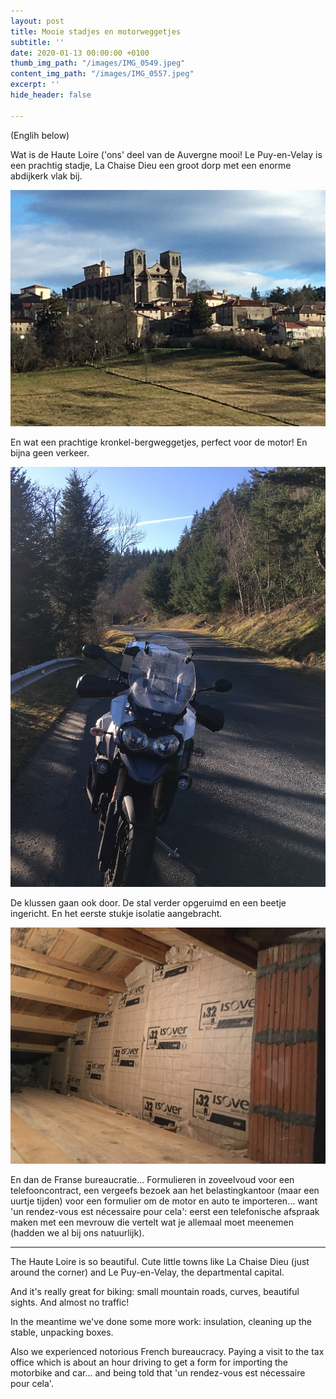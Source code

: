 ```yaml
---
layout: post
title: Mooie stadjes en motorweggetjes
subtitle: ''
date: 2020-01-13 00:00:00 +0100
thumb_img_path: "/images/IMG_0549.jpeg"
content_img_path: "/images/IMG_0557.jpeg"
excerpt: ''
hide_header: false

---
```

(Englih below)

Wat is de Haute Loire ('ons' deel van de Auvergne mooi! Le Puy-en-Velay is een prachtig stadje, La Chaise Dieu een groot dorp met een enorme abdijkerk vlak bij.

![](/images/IMG_0578.jpeg)

En wat een prachtige kronkel-bergweggetjes, perfect voor de motor! En bijna geen verkeer.

![](/images/IMG_0557.jpeg)

De klussen gaan ook door. De stal verder opgeruimd en een beetje ingericht. En het eerste stukje isolatie aangebracht.

![](/images/IMG_0561.jpeg)

En dan de Franse bureaucratie... Formulieren in zoveelvoud voor een telefooncontract, een vergeefs bezoek aan het belastingkantoor (maar een uurtje tijden) voor een formulier om de motor en auto te importeren... want 'un rendez-vous est nécessaire pour cela': eerst een telefonische afspraak maken met een mevrouw die vertelt wat je allemaal moet meenemen (hadden we al bij ons natuurlijk).

***

The Haute Loire is so beautiful. Cute little towns like La Chaise Dieu (just around the corner) and Le Puy-en-Velay, the departmental capital.

And it's really great for biking: small mountain roads, curves, beautiful sights. And almost no traffic!

In the meantime we've done some more work: insulation, cleaning up the stable, unpacking boxes.

Also we experienced notorious French bureaucracy. Paying a visit to the tax office which is about an hour driving to get a form for importing the motorbike and car... and being told that 'un rendez-vous est nécessaire pour cela'. 